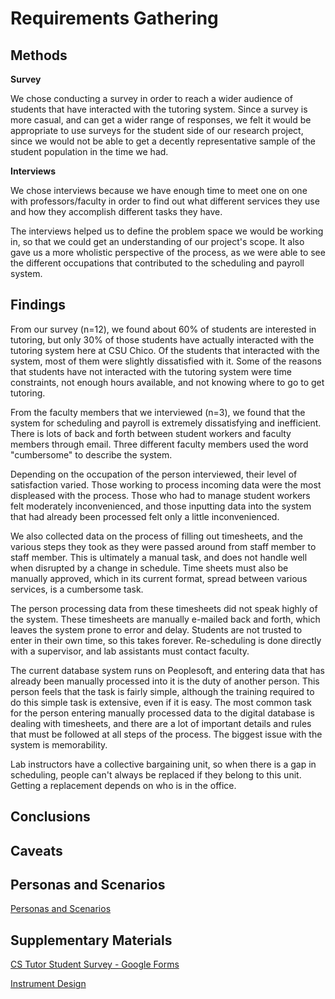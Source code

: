 # Requirements Gathering

## Methods

**Survey**

We chose conducting a survey in order to reach a wider audience of students that have interacted with the tutoring system. Since a survey is more casual, and can get a wider range of responses, we felt it would be appropriate to use surveys for the student side of our research project, since we would not be able to get a decently representative sample of the student population in the time we had.

**Interviews**

We chose interviews because we have enough time to meet one on one with professors/faculty in order to find out what different services they use and how they accomplish different tasks they have.

The interviews helped us to define the problem space we would be working in, so that we could get an understanding of our project's scope. It also gave us a more wholistic perspective of the process, as we were able to see the different occupations that contributed to the scheduling and payroll system.


## Findings

From our survey (n=12), we found about 60% of students are interested in tutoring, but only 30% of those students have actually interacted with the tutoring system here at CSU Chico. Of the students that interacted with the system, most of them were slightly dissatisfied with it. Some of the reasons that students have not interacted with the tutoring system were time constraints, not enough hours available, and not knowing where to go to get tutoring.

From the faculty members that we interviewed (n=3), we found that the system for scheduling and payroll is extremely dissatisfying and inefficient. There is lots of back and forth between student workers and faculty members through email. Three different faculty members used the word "cumbersome" to describe the system.

Depending on the occupation of the person interviewed, their level of satisfaction varied. Those working to process incoming data were the most displeased with the process. Those who had to manage student workers felt moderately inconvenienced, and those inputting data into the system that had already been processed felt only a little inconvenienced. 

We also collected data on the process of filling out timesheets, and the various steps they took as they were passed around from staff member to staff member. This is ultimately a manual task, and does not handle well when disrupted by a change in schedule. Time sheets must also be manually approved, which in its current format, spread between various services, is a cumbersome task.

The person processing data from these timesheets did not speak highly of the system. These timesheets are manually e-mailed back and forth, which leaves the system prone to error and delay. Students are not trusted to enter in their own time, so this takes forever. Re-scheduling is done directly with a supervisor, and lab assistants must contact faculty.

The current database system runs on Peoplesoft, and entering data that has already been manually processed into it is the duty of another person. This person feels that the task is fairly simple, although the training required to do this simple task is extensive, even if it is easy. The most common task for the person entering manually processed data to the digital database is dealing with timesheets, and there are a lot of important details and rules that must be followed at all steps of the process. The biggest issue with the system is memorability. 

Lab instructors have a collective bargaining unit, so when there is a gap in scheduling, people can't always be replaced if they belong to this unit. Getting a replacement depends on who is in the office.

## Conclusions

## Caveats

## Personas and Scenarios

[Personas and Scenarios](../artifacts/PersonasandScenarios.pdf)

## Supplementary Materials

[CS Tutor Student Survey - Google Forms](../artifacts/CSTutorStudentSurvey-GoogleForms.pdf)

[Instrument Design](../artifacts/InstrumentDesign.pdf)
